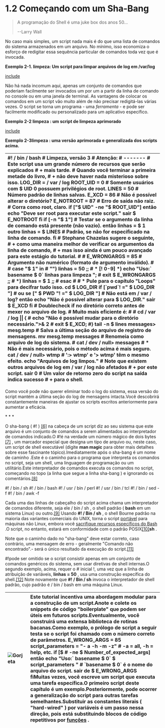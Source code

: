 # 1.2 Começando com um Sha-Bang

> A programação do Shell é uma juke box dos anos 50...
>
> --Larry Wall

No caso mais simples, um script nada mais é do que uma lista de comandos do sistema armazenados em um arquivo. No mínimo, isso economiza o esforço de redigitar essa sequência particular de comandos toda vez que é invocada.

**Exemplo 2-1. limpeza: Um script para limpar arquivos de log em /var/log**

[include](scripts/2.1-limpeza.sh)

Não há nada incomum aqui, apenas um conjunto de comandos que poderiam facilmente ser invocados um por um a partir da linha de comando no console ou em uma janela de terminal. As vantagens de colocar os comandos em um script vão muito além de não precisar redigitá-las várias vezes. O script se torna um programa - uma _ferramenta_ - e pode ser facilmente modificado ou personalizado para um aplicativo específico.

**Exemplo 2-2 limpeza : um script de limpeza aprimorado**

[include](scripts/2.2-limpeza.sh)



**Exemplo 2-3limpeza : uma versão aprimorada e generalizada dos scripts acima.**

| \#! / bin / bash \# Limpeza, versão 3 \# Atenção: \# ------- \# Este script usa um grande número de recursos que serão explicados \# + mais tarde. \# Quando você terminar a primeira metade do livro, \# + não deve haver nada misterioso sobre isso. LOG\_DIR = / var / log ROOT\_UID = 0 \# Somente usuários com $ UID 0 possuem privilégios de root. LINES = 50 \# Número padrão de linhas salvas. E\_XCD = 86 \# Não é possível alterar o diretório? E\_NOTROOT = 87 \# Erro de saída não raiz. \# Corra como root, claro. if \["$ UID" -ne "$ ROOT\_UID"\] então echo "Deve ser root para executar este script." sair $ E\_NOTROOT fi if \[-n "$ 1"\] \# Testar se o argumento da linha de comando está presente \(não vazio\). então linhas = $ 1 outro linhas = $ LINES \# Padrão, se não for especificado na linha de comando. fi \# Stephane Chazelas sugere o seguinte, \# + como uma maneira melhor de verificar os argumentos da linha de comando, \# + mas isso ainda é um pouco avançado para este estágio do tutorial. \# \# E\_WRONGARGS = 85 \# Argumento não numérico \(formato de argumento inválido\). \# \# case "$ 1" in \# ""\) linhas = 50 ;; \# \* \[! 0-9\] \*\) echo "Uso:\` basename $ 0\` linhas para limpeza "; \# exit $ E\_WRONGARGS ;; \# \*\) linhas = $ 1 ;; \# esac \# \# \* Pule para o capítulo "Loops" para decifrar tudo isso. cd $ LOG\_DIR if \[\`pwd\`! =" $ LOG\_DIR "\] \# ou se \[" $ PWD "! =" $ LOG\_DIR "\] \# Não está em / var / log? então echo "Não é possível alterar para $ LOG\_DIR." sair $ E\_XCD fi \# Doublecheck if no diretório correto antes de mexer no arquivo de log. \# Muito mais eficiente é: \# \# cd / var / log \|\| { \# echo "Não é possível mudar para o diretório necessário."&gt;& 2 \# exit $ E\_XCD; \#} tail -n $ lines messages&gt; mesg.temp \# Salva a última seção do arquivo de registro de mensagens. mv mesg.temp messages \# Renomeia como arquivo de log do sistema. \# cat / dev / null&gt; messages \# \* Não é mais necessário, pois o método acima é mais seguro. cat / dev / null&gt; wtmp \# ':&gt; wtmp' e '&gt; wtmp' têm o mesmo efeito. echo "Arquivos de log limpos." \# Note que existem outros arquivos de log em / var / log não afetados \# + por este script. sair 0 \# Um valor de retorno zero do script na saída indica sucesso \# + para o shell. |
| :--- |


Como você pode não querer eliminar todo o log do sistema, essa versão do script mantém a última seção do log de mensagens intacta.Você descobrirá constantemente maneiras de ajustar os scripts escritos anteriormente para aumentar a eficácia.

\* \* \*

O sha-bang \( \#! \) [\[6\]](https://translate.googleusercontent.com/translate_c?depth=1&hl=pt-BR&ie=UTF8&prev=_t&rurl=translate.google.com&sl=en&sp=nmt4&tl=pt-BR&u=http://tldp.org/LDP/abs/html/abs-guide.html&xid=17259,15700022,15700124,15700149,15700168,15700173,15700186,15700201&usg=ALkJrhj5lJ2g4Z3cLQUtenDTXITEeeXkXQ#FTN.AEN205) na cabeça de um script diz ao seu sistema que este arquivo é um conjunto de comandos a serem alimentados ao interpretador de comandos indicado.O \#!é na verdade um número mágico de dois bytes [\[7\]](https://translate.googleusercontent.com/translate_c?depth=1&hl=pt-BR&ie=UTF8&prev=_t&rurl=translate.google.com&sl=en&sp=nmt4&tl=pt-BR&u=http://tldp.org/LDP/abs/html/abs-guide.html&xid=17259,15700022,15700124,15700149,15700168,15700173,15700186,15700201&usg=ALkJrhj5lJ2g4Z3cLQUtenDTXITEeeXkXQ#FTN.AEN214) , um marcador especial que designa um tipo de arquivo ou, neste caso, um script de shell executável \(digite **man magic** para obter mais detalhes sobre esse fascinante tópico\).Imediatamente após o sha-bang é um nome de caminho .Este é o caminho para o programa que interpreta os comandos no script, seja um shell, uma linguagem de programação ou um utilitário.Este interpretador de comandos executa os comandos no script, começando no topo \(a linha que segue a linha sha-bang \) e ignorando os comentários.[\[8\]](https://translate.googleusercontent.com/translate_c?depth=1&hl=pt-BR&ie=UTF8&prev=_t&rurl=translate.google.com&sl=en&sp=nmt4&tl=pt-BR&u=http://tldp.org/LDP/abs/html/abs-guide.html&xid=17259,15700022,15700124,15700149,15700168,15700173,15700186,15700201&usg=ALkJrhj5lJ2g4Z3cLQUtenDTXITEeeXkXQ#FTN.AEN226)

\#! / bin / sh \#! / bin / bash \#! / usr / bin / perl \#! / usr / bin / tcl \#! / bin / sed -f \#! / bin / awk -f

Cada uma das linhas de cabeçalho do script acima chama um interpretador de comandos diferente, seja ele / bin / sh , o shell padrão \( **bash** em um sistema Linux\) ou outro.[\[9\]](https://translate.googleusercontent.com/translate_c?depth=1&hl=pt-BR&ie=UTF8&prev=_t&rurl=translate.google.com&sl=en&sp=nmt4&tl=pt-BR&u=http://tldp.org/LDP/abs/html/abs-guide.html&xid=17259,15700022,15700124,15700149,15700168,15700173,15700186,15700201&usg=ALkJrhj5lJ2g4Z3cLQUtenDTXITEeeXkXQ#FTN.AEN242) Usando **\#! / Bin / sh** , o shell Bourne padrão na maioria das variantes comerciais do UNIX, torna o script [portável](https://translate.googleusercontent.com/translate_c?depth=1&hl=pt-BR&ie=UTF8&prev=_t&rurl=translate.google.com&sl=en&sp=nmt4&tl=pt-BR&u=http://tldp.org/LDP/abs/html/abs-guide.html&xid=17259,15700022,15700124,15700149,15700168,15700173,15700186,15700201&usg=ALkJrhj5lJ2g4Z3cLQUtenDTXITEeeXkXQ#PORTABILITYISSUES) para máquinas não Linux, embora você [sacrifique recursos específicos do Bash](https://translate.googleusercontent.com/translate_c?depth=1&hl=pt-BR&ie=UTF8&prev=_t&rurl=translate.google.com&sl=en&sp=nmt4&tl=pt-BR&u=http://tldp.org/LDP/abs/html/abs-guide.html&xid=17259,15700022,15700124,15700149,15700168,15700173,15700186,15700201&usg=ALkJrhj5lJ2g4Z3cLQUtenDTXITEeeXkXQ#BINSH) .O script, no entanto, estará em conformidade com o padrão POSIX[\[10\]](https://translate.googleusercontent.com/translate_c?depth=1&hl=pt-BR&ie=UTF8&prev=_t&rurl=translate.google.com&sl=en&sp=nmt4&tl=pt-BR&u=http://tldp.org/LDP/abs/html/abs-guide.html&xid=17259,15700022,15700124,15700149,15700168,15700173,15700186,15700201&usg=ALkJrhj5lJ2g4Z3cLQUtenDTXITEeeXkXQ#FTN.AEN256)**sh** .

Note que o caminho dado no "sha-bang" deve estar correto, caso contrário, uma mensagem de erro - geralmente "Comando não encontrado".- será o único resultado da execução do script.[\[11\]](https://translate.googleusercontent.com/translate_c?depth=1&hl=pt-BR&ie=UTF8&prev=_t&rurl=translate.google.com&sl=en&sp=nmt4&tl=pt-BR&u=http://tldp.org/LDP/abs/html/abs-guide.html&xid=17259,15700022,15700124,15700149,15700168,15700173,15700186,15700201&usg=ALkJrhj5lJ2g4Z3cLQUtenDTXITEeeXkXQ#FTN.AEN269)

\#!pode ser omitido se o script consistir apenas em um conjunto de comandos genéricos do sistema, sem usar diretivas de shell internas.O segundo exemplo, acima, requer o \# inicial !, uma vez que a linha de atribuição de variáveis, **linhas = 50** , usa uma construção específica do shell.[\[12\]](https://translate.googleusercontent.com/translate_c?depth=1&hl=pt-BR&ie=UTF8&prev=_t&rurl=translate.google.com&sl=en&sp=nmt4&tl=pt-BR&u=http://tldp.org/LDP/abs/html/abs-guide.html&xid=17259,15700022,15700124,15700149,15700168,15700173,15700186,15700201&usg=ALkJrhj5lJ2g4Z3cLQUtenDTXITEeeXkXQ#FTN.AEN279) Note novamente que **\#! / Bin / sh** invoca o interpretador de shell padrão, cujo padrão é / bin / bash em uma máquina Linux.

| ![](http://tldp.org/LDP/abs/images/tip.gif "Gorjeta") | Este tutorial incentiva uma abordagem modular para a construção de um script.Anote e colete os snippets de código "boilerplate" que podem ser úteis em futuros scripts.Eventualmente, você construirá uma extensa biblioteca de rotinas bacanas.Como exemplo, o prólogo de script a seguir testa se o script foi chamado com o número correto de parâmetros. E\_WRONG\_ARGS = 85 script\_parameters = "- a -h -m -z" \# -a = all, -h = help, etc. if \[$ \# -ne $ Number\_of\_expected\_args\] então echo "Uso:\` basename $ 0\` $ script\_parameters " \# \`basename $ 0\` é o nome do arquivo do script. sair de $ E\_WRONG\_ARGS fiMuitas vezes, você escreve um script que executa uma tarefa específica.O primeiro script deste capítulo é um exemplo.Posteriormente, pode ocorrer a generalização do script para outras tarefas semelhantes.Substituir as constantes literais \( "hard-wired" \) por variáveis ​​é um passo nessa direção, pois está substituindo blocos de código repetitivos por [funções](https://translate.googleusercontent.com/translate_c?depth=1&hl=pt-BR&ie=UTF8&prev=_t&rurl=translate.google.com&sl=en&sp=nmt4&tl=pt-BR&u=http://tldp.org/LDP/abs/html/abs-guide.html&xid=17259,15700022,15700124,15700149,15700168,15700173,15700186,15700201&usg=ALkJrhj5lJ2g4Z3cLQUtenDTXITEeeXkXQ#FUNCTIONREF) . |
| :--- | :--- |




